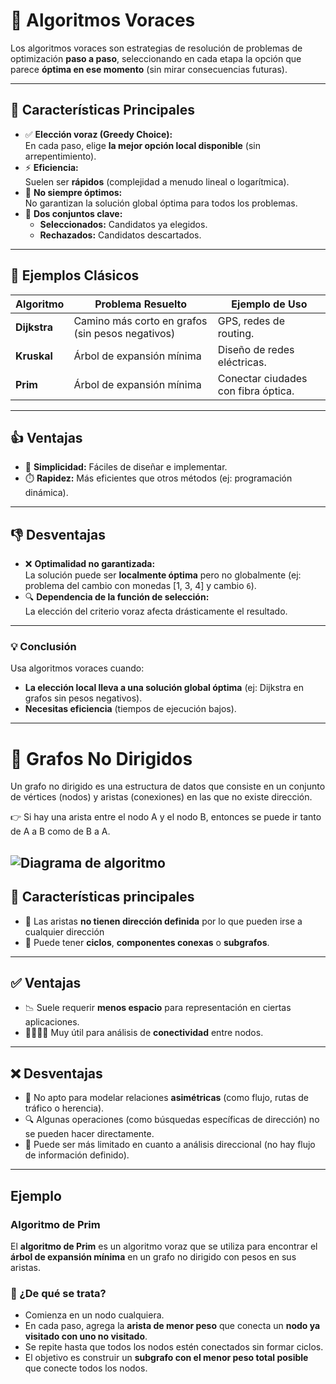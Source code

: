 # 🎯 Algoritmos Voraces 

Los algoritmos voraces son estrategias de resolución de problemas de optimización **paso a paso**, seleccionando en cada etapa la opción que parece **óptima en ese momento** (sin mirar consecuencias futuras).  

---

## 🧩 Características Principales  

- ✅ **Elección voraz (Greedy Choice):**  
  En cada paso, elige **la mejor opción local disponible** (sin arrepentimiento).  
- ⚡ **Eficiencia:**  
  Suelen ser **rápidos** (complejidad a menudo lineal o logarítmica).  
- 🚫 **No siempre óptimos:**  
  No garantizan la solución global óptima para todos los problemas.  
- 📌 **Dos conjuntos clave:**  
  - **Seleccionados:** Candidatos ya elegidos.  
  - **Rechazados:** Candidatos descartados.  

---

## 📌 Ejemplos Clásicos  

| Algoritmo          | Problema Resuelto                          | Ejemplo de Uso                     |  
|--------------------|-------------------------------------------|-----------------------------------|  
| **Dijkstra**    | Camino más corto en grafos (sin pesos negativos) | GPS, redes de routing.           |  
| **Kruskal**     | Árbol de expansión mínima               | Diseño de redes eléctricas.       |  
| **Prim**        | Árbol de expansión mínima            | Conectar ciudades con fibra óptica.|  

---

## 👍 Ventajas  

- 🚀 **Simplicidad:** Fáciles de diseñar e implementar.  
- ⏱️ **Rapidez:** Más eficientes que otros métodos (ej: programación dinámica).  

---

## 👎 Desventajas  

- ❌ **Optimalidad no garantizada:**  
  La solución puede ser **localmente óptima** pero no globalmente (ej: problema del cambio con monedas [1, 3, 4] y cambio `6`).  
- 🔍 **Dependencia de la función de selección:**  
  La elección del criterio voraz afecta drásticamente el resultado.  

---

### 💡 **Conclusión**  
Usa algoritmos voraces cuando:  
- **La elección local lleva a una solución global óptima** (ej: Dijkstra en grafos sin pesos negativos).  
- **Necesitas eficiencia** (tiempos de ejecución bajos).

--- 

# 🔗 Grafos No Dirigidos

Un grafo no dirigido es una estructura de datos que consiste en un conjunto de vértices (nodos) y aristas (conexiones) en las que no existe dirección.

👉 Si hay una arista entre el nodo A y el nodo B, entonces se puede ir tanto de A a B como de B a A.

![Diagrama de algoritmo](https://koketxt.wordpress.com/wp-content/uploads/2013/06/g3.png)
---

## 📌 Características principales

- 🔄 Las aristas **no tienen dirección definida** por lo que pueden irse a cualquier dirección
- 👥 Puede tener **ciclos**, **componentes conexas** o **subgrafos**.

---

## ✅ Ventajas

- 📉 Suele requerir **menos espacio** para representación en ciertas aplicaciones.
- 👨‍👨‍👧‍👦 Muy útil para análisis de **conectividad** entre nodos.

---

## ❌ Desventajas

- 🚫 No apto para modelar relaciones **asimétricas** (como flujo, rutas de tráfico o herencia).
- 🔍 Algunas operaciones (como búsquedas específicas de dirección) no se pueden hacer directamente.
- 🧭 Puede ser más limitado en cuanto a análisis direccional (no hay flujo de información definido).

---

## Ejemplo

### Algoritmo de Prim

El **algoritmo de Prim** es un algoritmo voraz que se utiliza para encontrar el **árbol de expansión mínima** en un grafo no dirigido con pesos en sus aristas.

### 🧠 ¿De qué se trata?

- Comienza en un nodo cualquiera.
- En cada paso, agrega la **arista de menor peso** que conecta un **nodo ya visitado con uno no visitado**.
- Se repite hasta que todos los nodos estén conectados sin formar ciclos.
- El objetivo es construir un **subgrafo con el menor peso total posible** que conecte todos los nodos.

